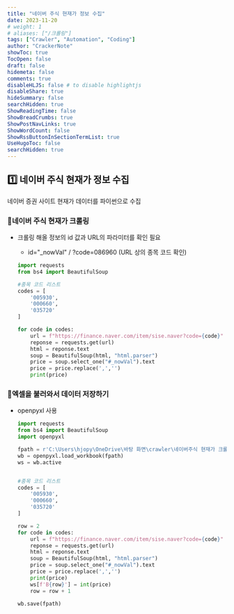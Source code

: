 ```yaml
---
title: "네이버 주식 현재가 정보 수집"
date: 2023-11-20
# weight: 1
# aliases: ["/크롤링"]
tags: ["Crawler", "Automation", "Coding"]
author: "CrackerNote"
showToc: true
TocOpen: false
draft: false
hidemeta: false
comments: true
disableHLJS: false # to disable highlightjs
disableShare: true
hideSummary: false
searchHidden: true
ShowReadingTime: false
ShowBreadCrumbs: true
ShowPostNavLinks: true
ShowWordCount: false
ShowRssButtonInSectionTermList: true
UseHugoToc: false
searchHidden: true
---
```


## 1️⃣ 네이버 주식 현재가 정보 수집

네이버 증권 사이트 현재가 데이터를 파이썬으로 수집

### 📜네이버 주식 현재가 크롤링

- 크롤링 해올 정보의 id 값과 URL의 파라미터를 확인 필요
  
  - id="_nowVal" / ?code=086960 (URL 상의 종목 코드 확인)
  
  ```python
  import requests
  from bs4 import BeautifulSoup
  
  #종목 코드 리스트
  codes = [
      '005930',
      '000660',
      '035720'
  ]
  
  for code in codes:
      url = f"https://finance.naver.com/item/sise.naver?code={code}"
      reponse = requests.get(url)
      html = reponse.text
      soup = BeautifulSoup(html, "html.parser")
      price = soup.select_one("#_nowVal").text
      price = price.replace(',','')
      print(price)
  ```
  
  

### 📜엑셀을 불러와서 데이터 저장하기

- openpyxl 사용

  ```python
  import requests
  from bs4 import BeautifulSoup
  import openpyxl
  
  fpath = r'C:\Users\hjopy\OneDrive\바탕 화면\crawler\네이버주식 현재가 크롤링\data.xlsx'
  wb = openpyxl.load_workbook(fpath)
  ws = wb.active
  
  
  #종목 코드 리스트
  codes = [
      '005930',
      '000660',
      '035720'
  ]
  
  row = 2
  for code in codes:
      url = f"https://finance.naver.com/item/sise.naver?code={code}"
      reponse = requests.get(url)
      html = reponse.text
      soup = BeautifulSoup(html, "html.parser")
      price = soup.select_one("#_nowVal").text
      price = price.replace(',','')
      print(price)
      ws[f'B{row}'] = int(price)
      row = row + 1
  
  wb.save(fpath)
  ```
